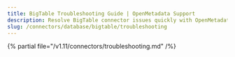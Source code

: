 ```yaml
---
title: BigTable Troubleshooting Guide | OpenMetadata Support
description: Resolve BigTable connector issues quickly with OpenMetadata'scomprehensive troubleshooting guide. Fix common errors, configuration problems, and connec...
slug: /connectors/database/bigtable/troubleshooting
---
```


{% partial file="/v1.11/connectors/troubleshooting.md" /%}
